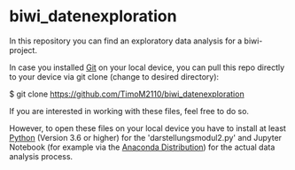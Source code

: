 # biwi_datenexploration
In this repository you can find an exploratory data analysis for a biwi-project.

In case you installed [Git](https://git-scm.com) on your local device, you can pull this repo directly to your device via
git clone (change to desired directory):

$ git clone https://github.com/TimoM2110/biwi_datenexploration

If you are interested in working with these files, feel free to do so. 

However, to open these files on your local device you have to install at least [Python](https://www.python.org) (Version 3.6 or higher)
for the 'darstellungsmodul2.py' and Jupyter Notebook (for example via the [Anaconda Distribution](https://www.anaconda.com/products/individual))
for the actual data analysis process.
